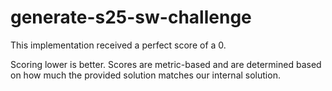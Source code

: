 # generate-s25-sw-challenge

This implementation received a perfect score of a 0.

Scoring lower is better. Scores are metric-based and are determined based on how 
much the provided solution matches our internal solution.
